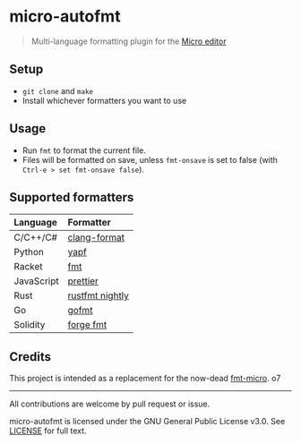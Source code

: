 # micro-autofmt

> Multi-language formatting plugin for the [Micro editor](https://github.com/zyedidia/micro)

## Setup

- `git clone` and `make`
- Install whichever formatters you want to use

## Usage

- Run `fmt` to format the current file.
- Files will be formatted on save, unless `fmt-onsave` is set to false (with `Ctrl-e > set fmt-onsave false`).

## Supported formatters

| Language   | Formatter                                                       |
| :--------- | :-------------------------------------------------------------- |
| C/C++/C#   | [clang-format](https://clang.llvm.org/docs/ClangFormat.html)    |
| Python     | [yapf](https://github.com/google/yapf)                          |
| Racket     | [fmt](https://docs.racket-lang.org/fmt/index.html)              |
| JavaScript | [prettier](https://prettier.io/)                                |
| Rust       | [rustfmt nightly](https://github.com/rust-lang/rustfmt)         |
| Go         | [gofmt](https://golang.org/cmd/gofmt/)                          |
| Solidity   | [forge fmt](https://book.getfoundry.sh/reference/cli/forge/fmt) | 


## Credits

This project is intended as a replacement for the now-dead [fmt-micro](https://github.com/sum01/fmt-micro). o7

---

All contributions are welcome by pull request or issue.

micro-autofmt is licensed under the GNU General Public License v3.0. See [LICENSE](../main/LICENSE) for full text.
